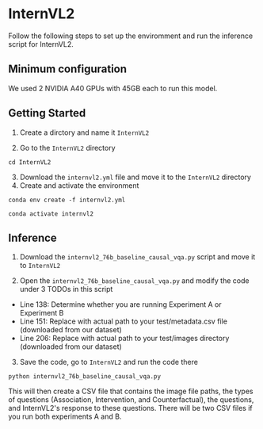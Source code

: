 # InternVL2

Follow the following steps to set up the enviromment and run the inference script for InternVL2. 

## Minimum configuration

We used 2 NVIDIA A40 GPUs with 45GB each to run this model.

## Getting Started

1. Create a dirctory and name it ``InternVL2``

2. Go to the ``InternVL2`` directory
   
``cd InternVL2``

3. Download the ``internvl2.yml`` file and move it to the ``InternVL2`` directory
4. Create and activate the environment

``conda env create -f internvl2.yml``

``conda activate internvl2``

## Inference

1. Download the ``internvl2_76b_baseline_causal_vqa.py`` script and move it to ``InternVL2``

2. Open the ``internvl2_76b_baseline_causal_vqa.py`` and modify the code under 3 TODOs in this script

- Line 138: Determine whether you are running Experiment A or Experiment B
- Line 151: Replace with actual path to your test/metadata.csv file (downloaded from our dataset)
- Line 206: Replace with actual path to your test/images directory (downloaded from our dataset)

3. Save the code, go to ``InternVL2`` and run the code there

``python internvl2_76b_baseline_causal_vqa.py``

This will then create a CSV file that contains the image file paths, the types of questions (Association, Intervention, and Counterfactual), the questions, and InternVL2's response to these questions. There will be two CSV files if you run both experiments A and B.
